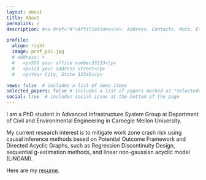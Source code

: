 ```yaml
---
layout: about
title: About
permalink: /
description: #<a href="#">Affiliations</a>. Address. Contacts. Moto. Etc.

profile:
  align: right
  image: prof_pic.jpg
  # address: >
  #   <p>555 your office number33333</p>
  #   <p>123 your address street</p>
  #   <p>Your City, State 12345</p>

news: false  # includes a list of news items
selected_papers: false # includes a list of papers marked as "selected={true}"
social: true  # includes social icons at the bottom of the page
---
```


I am a PhD student in Advanced Infrastructure System Group at Department of Civil and Environmental Engineering in Carnegie Mellon University.

My current research interest is to mitigate work zone crash risk using causal inference methods based on Potential Outcome Framework and Directed Acyclic Graphs, such as Regression Discontinuity Design, sequential g-estimation methods, and linear non-gaussian acyclic model (LiNGAM).

Here are my [resume](../assets/pdf/example_pdf.pdf).